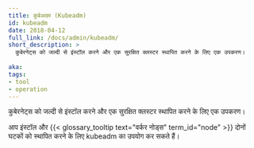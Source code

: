 ```yaml
---
title: कुबेअदम (Kubeadm)
id: kubeadm
date: 2018-04-12
full_link: /docs/admin/kubeadm/
short_description: >
  कुबेरनेट्स को जल्दी से इंस्टॉल करने और एक सुरक्षित क्लस्टर स्थापित करने के लिए एक उपकरण।
  
aka: 
tags:
- tool
- operation
---
```

 कुबेरनेट्स को जल्दी से इंस्टॉल करने और एक सुरक्षित क्लस्टर स्थापित करने के लिए एक उपकरण।

<!--more--> 

आप इंस्टॉल और {{< glossary_tooltip text="वर्कर नोड्स" term_id="node" >}} दोनों घटकों को स्थापित करने के लिए kubeadm का उपयोग कर सकते हैं।
